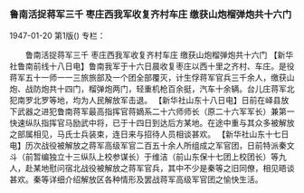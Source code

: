 ### 鲁南活捉蒋军三千  枣庄西我军收复齐村车庄  缴获山炮榴弹炮共十六门

1947-01-20
第1版()
专栏：

　　鲁南活捉蒋军三千
    枣庄西我军收复齐村车庄
    缴获山炮榴弹炮共十六门
    【新华社鲁南前线十八日电】鲁南我军于十六日晨收复枣庄以西十里之齐村、车庄。是役蒋军五十一师一一三旅旅部及一个团全部覆灭，计生俘蒋军官兵三千余人，缴获山炮、战防炮共十四门，榴弹炮两门，轻重机枪百余挺，汽车十余辆。台儿庄蒋军北犯南罗北罗等地，均为人民解放军击退。
    【新华社山东十八日电】日前在峄县放下武器之进犯鲁南蒋军最高指挥官蒋嫡系二十六师师长（原二十六军军长）兼第一快速纵队指挥官马励武中将，已于十四日到达后方某地。在途中重与其众多被解放之部属相见，马氏士兵装束，连日来与招待人员相谈甚欢。
    【新华社山东十七日电】历次战役被解放之蒋军高级军官二百五十余人所组成之军官团，日前特派秦文斗（前暂编独立十三纵队上校参谋长）于维洁（前山东保十七团上校团长）等九人，赴某地慰问宿北战役被解放之蒋军官兵，其中不少是秦等之旧同僚，相见晤谈甚欢。秦等详细介绍解放区各种情形及罢战蒋军高级军官团之愉快生活。
